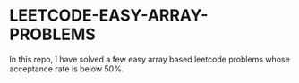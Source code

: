 # LEETCODE-EASY-ARRAY-PROBLEMS
In this repo, I have solved a few easy array based leetcode problems whose acceptance rate is below 50%.

